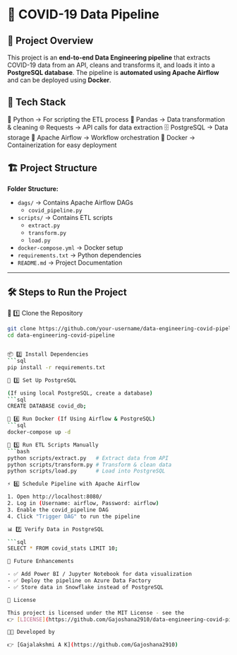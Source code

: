 # 🚀 COVID-19 Data Pipeline  

## 📖 Project Overview  
This project is an **end-to-end Data Engineering pipeline** that extracts COVID-19 data from an API, cleans and transforms it, and loads it into a **PostgreSQL database**. The pipeline is **automated using Apache Airflow** and can be deployed using **Docker**.  

## 📌 Tech Stack  
🐍 Python → For scripting the ETL process
📝 Pandas → Data transformation & cleaning
🌐 Requests → API calls for data extraction
🗄️ PostgreSQL → Data storage
🔄 Apache Airflow → Workflow orchestration
🐳 Docker → Containerization for easy deployment

## 🏗️ Project Structure  

**Folder Structure:**
- `dags/` → Contains Apache Airflow DAGs  
  - `covid_pipeline.py`  
- `scripts/` → Contains ETL scripts  
  - `extract.py`  
  - `transform.py`  
  - `load.py`  
- `docker-compose.yml` → Docker setup  
- `requirements.txt` → Python dependencies  
- `README.md` → Project Documentation  

---

## 🛠️ Steps to Run the Project

🔽 1️⃣ Clone the Repository  
```bash
git clone https://github.com/your-username/data-engineering-covid-pipeline.git
cd data-engineering-covid-pipeline


📦 2️⃣ Install Dependencies
```sql
pip install -r requirements.txt

🐘 3️⃣ Set Up PostgreSQL

(If using local PostgreSQL, create a database)
```sql
CREATE DATABASE covid_db;

🐳 4️⃣ Run Docker (If Using Airflow & PostgreSQL)
```sql
docker-compose up -d

🔄 5️⃣ Run ETL Scripts Manually
```bash
python scripts/extract.py   # Extract data from API
python scripts/transform.py # Transform & clean data
python scripts/load.py      # Load into PostgreSQL

⚡ 6️⃣ Schedule Pipeline with Apache Airflow

1. Open http://localhost:8080/
2. Log in (Username: airflow, Password: airflow)
3. Enable the covid_pipeline DAG
4. Click "Trigger DAG" to run the pipeline

📊 7️⃣ Verify Data in PostgreSQL

```sql
SELECT * FROM covid_stats LIMIT 10;

🚀 Future Enhancements

- ✅ Add Power BI / Jupyter Notebook for data visualization
- ✅ Deploy the pipeline on Azure Data Factory
- ✅ Store data in Snowflake instead of PostgreSQL

📜 License

This project is licensed under the MIT License - see the  
👉 [LICENSE](https://github.com/Gajoshana2910/data-engineering-covid-pipeline/blob/main/LICENSE) file for details.  

👨‍💻 Developed by

👉 [Gajalakshmi A K](https://github.com/Gajoshana2910)
